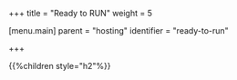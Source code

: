+++
title = "Ready to RUN"
weight = 5

[menu.main]
parent = "hosting"
identifier = "ready-to-run"

+++

{{%children style="h2"%}}

